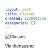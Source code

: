 ```yaml
---
layout: post
title: Glasses
created: 1220401266
categories: []
---
```

![Glasses](/assets/glasses.jpg)

Via [thenausner](http://thenausner.soup.io/post/4997726/Bild)
